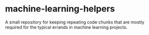 # machine-learning-helpers
A small repository for keeping repeating code chunks that are mostly required for the typical errands in machine learning projects.
